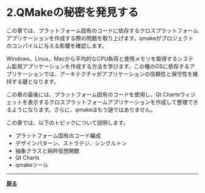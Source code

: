# 2.QMakeの秘密を発見する

この章では、プラットフォーム固有のコードに依存するクロスプラットフォームアプリケーションを作成する際の問題を取り上げます。qmakeがプロジェクトのコンパイルに与える影響を確認します。

Windows、Linux、Macから平均的なCPU負荷と使用メモリを取得するシステム監視アプリケーションを作成する方法を学びます。この種のOSに依存するアプリケーションでは、アーキテクチャがアプリケーションの信頼性と保守性を維持する鍵となります。

この章の最後には、プラットフォーム固有のコードを使用し、Qt Chartsウィジェットを表示するクロスプラットフォームアプリケーションを作成して整理できるようになります。さらに、qmakeはもう謎ではありません。

この章では、以下のトピックについて説明します。

* プラットフォーム固有のコード編成
* デザインパターン、ストラテジ、シングルトン
* 抽象クラスと純粋仮想関数
* Qt Charts
* qmakeツール

***
**[戻る](../index.html)**
